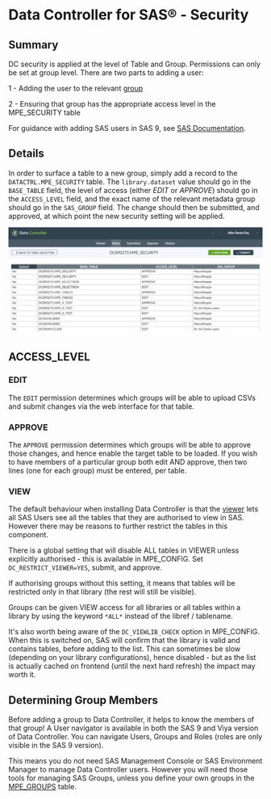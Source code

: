 # Data Controller for SAS® - Security

## Summary
DC security is applied at the level of Table and Group.  Permissions can only be set at group level. There are two parts to adding a user:

1 - Adding the user to the relevant [group](/dcc-groups)

2 - Ensuring that group has the appropriate access level in the MPE_SECURITY table

For guidance with adding SAS users in SAS 9, see [SAS Documentation](http://support.sas.com/documentation/cdl/en/mcsecug/69854/HTML/default/viewer.htm#n05epzfefjyh3dn1xdw2lkaxwyrz.htm).

## Details

In order to surface a table to a new group, simply add a record to the `DATACTRL.MPE_SECURITY` table.  The `library.dataset` value should go in the `BASE_TABLE` field, the level of access (either _EDIT_ or _APPROVE_) should go in the `ACCESS_LEVEL` field, and the exact name of the relevant metadata group should go in the `SAS_GROUP` field.  The change should then be submitted, and approved, at which point the new security setting will be applied.

![Screenshot](img/securitytable.png)

##  ACCESS_LEVEL

### EDIT

The `EDIT` permission determines which groups will be able to upload CSVs and submit changes via the web interface for that table.

### APPROVE
The `APPROVE` permission determines which groups will be able to approve those changes, and hence enable the target table to be loaded.  If you wish to have members of a particular group both edit AND approve, then two lines (one for each group) must be entered, per table.

### VIEW
The default behaviour when installing Data Controller is that the [viewer](dcu-tableviewer.md) lets all SAS Users see all the tables that they are authorised to view in SAS.  However there may be reasons to further restrict the tables in this component.

There is a global setting that will disable ALL tables in VIEWER unless explicitly authorised - this is available in MPE_CONFIG.  Set `DC_RESTRICT_VIEWER=YES`, submit, and approve.

If authorising groups without this setting, it means that tables will be restricted only in that library (the rest will still be visible).

Groups can be given VIEW access for all libraries or all tables within a library by using the keyword `*ALL*` instead of the libref / tablename.

It's also worth being aware of the `DC_VIEWLIB_CHECK` option in MPE_CONFIG.  When this is switched on, SAS will confirm that the library is valid and contains tables, before adding to the list.  This can sometimes be slow (depending on your library configurations), hence disabled - but as the list is actually cached on frontend (until the next hard refresh) the impact may worth it.

## Determining Group Members

Before adding a group to Data Controller, it helps to know the members of that group!  A User navigator is available in both the SAS 9 and Viya version of Data Controller.  You can navigate Users, Groups and Roles (roles are only visible in the SAS 9 version).

This means you do not need SAS Management Console or SAS Environment Manager to manage Data Controller users. However you will need those tools for managing SAS Groups, unless you define your own groups in the [MPE_GROUPS](dcc-groups.md) table.
